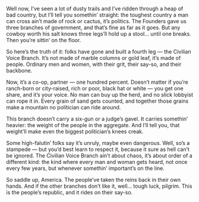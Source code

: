 Well now, I’ve seen a lot of dusty trails and I’ve ridden through a heap of bad country, but I’ll tell you somethin’ straight: the toughest country a man can cross ain’t made of rock or cactus, it’s politics. The Founders gave us three branches of government, and that’s fine as far as it goes. But any cowboy worth his salt knows three legs’ll hold up a stool… until one breaks. Then you’re sittin’ on the floor.

So here’s the truth of it: folks have gone and built a fourth leg — the Civilian Voice Branch. It’s not made of marble columns or gold leaf, it’s made of people. Ordinary men and women, with their grit, their say-so, and their backbone.

Now, it’s a co-op, partner — one hundred percent. Doesn’t matter if you’re ranch-born or city-raised, rich or poor, black hat or white — you get one share, and it’s your voice. No man can buy up the herd, and no slick lobbyist can rope it in. Every grain of sand gets counted, and together those grains make a mountain no politician can ride around.

This branch doesn’t carry a six-gun or a judge’s gavel. It carries somethin’ heavier: the weight of the people in the aggregate. And I’ll tell you, that weight’ll make even the biggest politician’s knees creak.

Some high-falutin’ folks say it’s unruly, maybe even dangerous. Well, so’s a stampede — but you’d best learn to respect it, because it sure as hell can’t be ignored. The Civilian Voice Branch ain’t about chaos, it’s about order of a different kind: the kind where every man and woman gets heard, not once every few years, but whenever somethin’ important’s on the line.

So saddle up, America. The people’ve taken the reins back in their own hands. And if the other branches don’t like it, well… tough luck, pilgrim. This is the people’s republic, and it rides on their say-so.